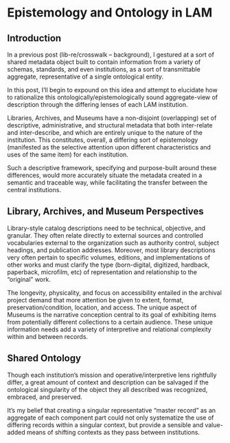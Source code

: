 # Epistemology and Ontology in LAM

<!-- {
  "tags": ["metadata", "epistemology", "ontology", "LAM", "interoperability", "metadata"]
} -->

## Introduction

In a previous post (lib-re/crosswalk – background), I gestured at a sort of shared metadata object built to contain
  information from a variety of schemas, standards, and even institutions, as a sort of transmittable aggregate,
  representative of a single ontological entity.

In this post, I’ll begin to expound on this idea and attempt to elucidate how to rationalize this
  ontologically/epistemologically sound aggregate-view of description through the differing lenses of each LAM institution.

Libraries, Archives, and Museums have a non-disjoint (overlapping) set of descriptive, administrative, and structural
  metadata that both inter-relate and inter-describe, and which are entirely unique to the nature of the institution.
  This constitutes, overall, a differing sort of epistemology (manifested as the selective attention upon different
  characteristics and uses of the same item) for each institution.

Such a descriptive framework, specifying and purpose-built around these differences, would more accurately situate the metadata
  created in a semantic and traceable way, while facilitating the transfer between the central institutions.

## Library, Archives, and Museum Perspectives

Library-style catalog descriptions need to be technical, objective, and granular. They often relate directly to external
  sources and controlled vocabularies external to the organization such as authority control, subject headings, and
  publication addresses. Moreover, most library descriptions very often pertain to specific volumes, editions, and
  implementations of other works and must clarify the type (born-digital, digitized, hardback, paperback, microfilm, etc)
  of representation and relationship to the “original” work.

The longevity, physicality, and focus on accessibility entailed in the archival project demand that more attention be
  given to extent, format, preservation/condition, location, and access. The unique aspect of Museums is the narrative
  conception central to its goal of exhibiting items from potentially different collections to a certain audience. These
  unique information needs add a variety of interpretive and relational complexity within and between records.

## Shared Ontology

Though each institution’s mission and operative/interpretive lens rightfully differ, a great amount of context and
  description can be salvaged if the ontological singularity of the object they all described was recognized, embraced,
  and preserved.

It’s my belief that creating a singular representative “master record” as an aggregate of each component part could not only
  systematize the use of differing records within a singular context, but provide a sensible and value-added means of
  shifting contexts as they pass between institutions.
